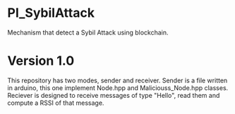 # PI_SybilAttack
Mechanism that detect a Sybil Attack using blockchain.
# Version 1.0
This repository has two modes, sender and receiver. Sender is a file written in
arduino, this one implement Node.hpp and Maliciouss_Node.hpp classes. Reciever is
designed to receive messages of type "Hello", read them and compute a RSSI of that
message.

